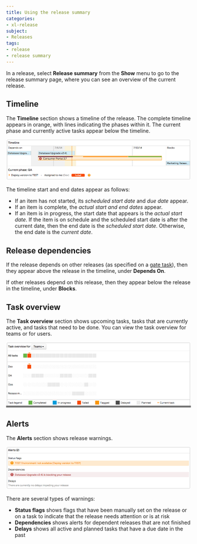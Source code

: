 ```yaml
---
title: Using the release summary
categories:
- xl-release
subject:
- Releases
tags:
- release
- release summary
---
```


In a release, select **Release summary** from the **Show** menu to go to the release summary page, where you can see an overview of the current release.

## Timeline

The **Timeline** section shows a timeline of the release. The complete timeline appears in orange, with lines indicating the phases within it. The current phase and currently active tasks appear below the timeline.

![Release Summary Timeline](../images/summary-timeline.png)

The timeline start and end dates appear as follows:

* If an item has not started, its *scheduled start date* and *due date* appear.
* If an item is complete, the *actual start and end dates* appear.
* If an item is in progress, the start date that appears is the *actual start date*. If the item is on schedule and the scheduled start date is after the current date, then the end date is the *scheduled start date*. Otherwise, the end date is the *current date*.

## Release dependencies

If the release depends on other releases (as specified on a [gate task](/xl-release/how-to/create-a-gate-task.html)), then they appear above the release in the timeline, under **Depends On**.

If other releases depend on this release, then they appear below the release in the timeline, under **Blocks**.

## Task overview

The **Task overview** section shows upcoming tasks, tasks that are currently active, and tasks that need to be done. You can view the task overview for teams or for users.

![Release Summary Task overview](../images/summary-tasks.png)

## Alerts

The **Alerts** section shows release warnings.

![Release Summary Task overview](../images/summary-alerts.png)

There are several types of warnings:

* **Status flags** shows flags that have been manually set on the release or on a task to indicate that the release needs attention or is at risk
* **Dependencies** shows alerts for dependent releases that are not finished
* **Delays** shows all active and planned tasks that have a due date in the past
